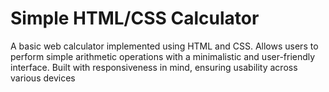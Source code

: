 # Simple HTML/CSS Calculator
 A basic web calculator implemented using HTML and CSS. Allows users to perform simple arithmetic operations with a minimalistic and user-friendly interface. Built with responsiveness in mind, ensuring usability across various devices
